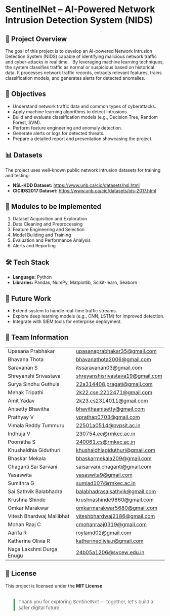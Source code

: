 <h1>SentinelNet – AI-Powered Network Intrusion Detection System (NIDS)</h1>

<h2>📌 Project Overview</h2>
<p>
The goal of this project is to develop an AI-powered Network Intrusion Detection System (NIDS) capable of identifying malicious network traffic and cyber-attacks in real time.  
By leveraging machine learning techniques, the system classifies traffic as normal or suspicious based on historical data. It processes network traffic records, extracts relevant features, trains classification models, and generates alerts for detected anomalies.
</p>

<h2>🎯 Objectives</h2>
<ul>
  <li>Understand network traffic data and common types of cyberattacks.</li>
  <li>Apply machine learning algorithms to detect intrusions.</li>
  <li>Build and evaluate classification models (e.g., Decision Tree, Random Forest, SVM).</li>
  <li>Perform feature engineering and anomaly detection.</li>
  <li>Generate alerts or logs for detected threats.</li>
  <li>Prepare a detailed report and presentation showcasing the project.</li>
</ul>

<h2>📊 Datasets</h2>
<p>The project uses well-known public network intrusion datasets for training and testing:</p>
<ul>
  <li><strong>NSL-KDD Dataset:</strong> <a href="https://www.unb.ca/cic/datasets/nsl.html" target="_blank">https://www.unb.ca/cic/datasets/nsl.html</a></li>
  <li><strong>CICIDS2017 Dataset:</strong> <a href="https://www.unb.ca/cic/datasets/ids-2017.html" target="_blank">https://www.unb.ca/cic/datasets/ids-2017.html</a></li>
</ul>

<h2>🧩 Modules to be Implemented</h2>
<ol>
  <li>Dataset Acquisition and Exploration</li>
  <li>Data Cleaning and Preprocessing</li>
  <li>Feature Engineering and Selection</li>
  <li>Model Building and Training</li>
  <li>Evaluation and Performance Analysis</li>
  <li>Alerts and Reporting</li>
</ol>

<h2>🛠️ Tech Stack</h2>
<ul>
  <li><strong>Language:</strong> Python</li>
  <li><strong>Libraries:</strong> Pandas, NumPy, Matplotlib, Scikit-learn, Seaborn</li>
</ul>

<h2>🚀 Future Work</h2>
<ul>
  <li>Extend system to handle real-time traffic streams.</li>
  <li>Explore deep learning models (e.g., CNN, LSTM) for improved detection.</li>
  <li>Integrate with SIEM tools for enterprise deployment.</li>
</ul>

<h2>👥 Team Information</h2>
<table  cellpadding="5" cellspacing="0">

  <tr>
    <td>Upasana Prabhakar</td>
    <td><a href="mailto:upasanaprabhakar35@gmail.com">upasanaprabhakar35@gmail.com</a></td>
  </tr>
  <tr>
    <td>Bhavana Thota</td>
    <td><a href="mailto:bhavanathota2006@gmail.com">bhavanathota2006@gmail.com</a></td>
  </tr>
  <tr>
    <td>Saravanan S</td>
    <td><a href="mailto:itssaravanan03@gmail.com">itssaravanan03@gmail.com</a></td>
  </tr>
  <tr>
    <td>Shreyanshi Srivastava</td>
    <td><a href="mailto:shreyanshisrivastava19@gmail.com">shreyanshisrivastava19@gmail.com</a></td>
  </tr>
  <tr>
    <td>Surya Sindhu Guthula</td>
    <td><a href="mailto:22a314408.pragati@gmail.com">22a314408.pragati@gmail.com</a></td>
  </tr>
  <tr>
    <td>Mehak Tripathi</td>
    <td><a href="mailto:2k22.cse.2212471@gmail.com">2k22.cse.2212471@gmail.com</a></td>
  </tr>
  <tr>
    <td>Amit Yadav</td>
    <td><a href="mailto:2k23.cs2314011@gmail.com">2k23.cs2314011@gmail.com</a></td>
  </tr>
  <tr>
    <td>Anisetty Bhavitha</td>
    <td><a href="mailto:bhavithaanisetty@gmail.com">bhavithaanisetty@gmail.com</a></td>
  </tr>
  <tr>
    <td>Prathyay V</td>
    <td><a href="mailto:vprathap0703@gmail.com">vprathap0703@gmail.com</a></td>
  </tr>
  <tr>
    <td>Vimala Reddy Tummuru</td>
    <td><a href="mailto:22501a0514@pvpsit.ac.in">22501a0514@pvpsit.ac.in</a></td>
  </tr>
  <tr>
    <td>Indhuja V</td>
    <td><a href="mailto:230754.ec@rmkec.ac.in">230754.ec@rmkec.ac.in</a></td>
  </tr>
  <tr>
    <td>Poornitha S</td>
    <td><a href="mailto:240061.cs@rmkec.ac.in">240061.cs@rmkec.ac.in</a></td>
  </tr>
  <tr>
    <td>Khushaldhia Giduthuri</td>
    <td><a href="mailto:khushaldhiagiduthuri@gmail.com">khushaldhiagiduthuri@gmail.com</a></td>
  </tr>
  <tr>
    <td>Bhaskar Mekala</td>
    <td><a href="mailto:bhaskarmekala209@gmail.com">bhaskarmekala209@gmail.com</a></td>
  </tr>
  <tr>
    <td>Chaganti Sai Sarvani</td>
    <td><a href="mailto:saisarvani.chaganti@gmail.com">saisarvani.chaganti@gmail.com</a></td>
  </tr>
  <tr>
    <td>Yasaswita</td>
    <td><a href="mailto:yasaswita9@gmail.com">yasaswita9@gmail.com</a></td>
  </tr>
  <tr>
    <td>Sumithra G</td>
    <td><a href="mailto:sumiad107@rmkec.ac.in">sumiad107@rmkec.ac.in</a></td>
  </tr>
  <tr>
    <td>Sai Sathvik Balabhadra</td>
    <td><a href="mailto:balabhadrasaisathvik@gmail.com">balabhadrasaisathvik@gmail.com</a></td>
  </tr>
  <tr>
    <td>Krushna Shinde</td>
    <td><a href="mailto:krushnashinde9860@gmail.com">krushnashinde9860@gmail.com</a></td>
  </tr>
  <tr>
    <td>Omkar Marakwar</td>
    <td><a href="mailto:omkarmarakwar5680@gmail.com">omkarmarakwar5680@gmail.com</a></td>
  </tr>
  <tr>
    <td>Vitesh Bhardwaj Mallibhat</td>
    <td><a href="mailto:viteshbhardwaj2186@gmail.com">viteshbhardwaj2186@gmail.com</a></td>
  </tr>
  <tr>
    <td>Mohan Raaj C</td>
    <td><a href="mailto:cmohanraaj0319@gmail.com">cmohanraaj0319@gmail.com</a></td>
  </tr>
  <tr>
    <td>Aarifa R</td>
    <td><a href="mailto:roylamd02@gmail.com">roylamd02@gmail.com</a></td>
  </tr>
  <tr>
    <td>Katherine Olivia R</td>
    <td><a href="mailto:katherineolivia.r@gmail.com">katherineolivia.r@gmail.com</a></td>
  </tr>
  <tr>
    <td>Naga Lakshmi Durga Enugu</td>
    <td><a href="mailto:24b05a1206@svcew.edu.in">24b05a1206@svcew.edu.in</a></td>
  </tr>
</table>

<h2>📄 License</h2>
<p>This project is licensed under the <strong>MIT License</strong></p>

<blockquote style="border-left: 4px solid #28a745; padding-left: 12px; font-size:15px; margin-top: 32px;">
  Thank you for exploring SentinelNet — together, let's build a safer digital future.
</blockquote>
